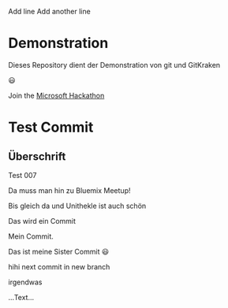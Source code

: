 Add line
Add another line

# Demonstration

Dieses Repository dient der Demonstration von git und GitKraken

:smiley:

Join the [Microsoft Hackathon](https://www.microsoft.com/de-de/aktionen/hackathon/)

# Test Commit

## Überschrift

Test 007

Da muss man hin zu Bluemix Meetup!

Bis gleich da und Unithekle ist auch schön

Das wird ein Commit

Mein Commit.

Das ist meine Sister Commit :smiley:

hihi next commit in new branch

irgendwas

...Text...
